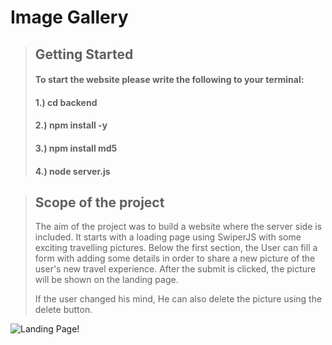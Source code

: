 # Image Gallery


> ## Getting Started 
>
> #### To start the website please write the following to your terminal: 
>
> #### 1.) cd backend
> #### 2.) npm install -y
> #### 3.) npm install md5
> #### 4.) node server.js

> ## Scope of the project
>
> The aim of the project was to build a website where the server side is included. It starts with a loading page using SwiperJS with some exciting travelling pictures. Below the first section, the User can fill a form with adding some details in order to share a new picture of the user's new travel experience. After the submit is clicked, the picture will be shown on the landing page. 
>
> If the user changed his mind, He can also delete the picture using the delete button.

![Landing Page!](/frontend/public/images/image_gallery.jpg "Landing Page")

